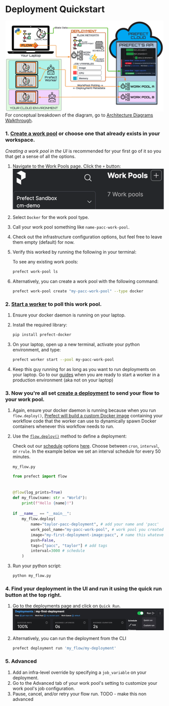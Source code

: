 # Deployment Quickstart

![Alt text](images/main_diagram.png)
For conceptual breakdown of the diagram, go to [Architecture Diagrams Walkthrough](archetecture_diagrams_walkthrough.md).

### 1. [Create a work pool](https://docs.prefect.io/latest/tutorial/workers/#create-a-work-pool) or choose one that already exists in your workspace.
_Creating a work pool in the UI_ is recommended for your first go of it so you that get a sense of all the options.

1. Navigate to the Work Pools page.
    Click the `+` button:
    ![Alt text](images/create_pool_plus_button.png)
2. Select `Docker` for the work pool type.
3. Call your work pool something like `name-pacc-work-pool`.
4. Check out the infrastructure configuration options, but feel free to leave them empty (default) for now.
5. Verify this worked by running the following in your terminal:

    To see any existing work pools:
    ```bash
    prefect work-pool ls
    ``` 
6. Alternatively, you can create a work pool with the following command:

    ```bash
    prefect work-pool create "my-pacc-work-pool" --type docker
    ```

### 2. [Start a worker](https://docs.prefect.io/latest/tutorial/workers/#start-a-worker) to poll this work pool.

1. Ensure your docker daemon is running on your laptop.

2. Install the required library:

    ```bash
    pip install prefect-docker
    ```

3. On your laptop, open up a new terminal, activate your python environment, and type:

    ```bash
    prefect worker start --pool my-pacc-work-pool
    ```

4. Keep this guy running for as long as you want to run deployments on your laptop. Go to our [guides]() when you are ready to start a worker in a production environment (aka not on your laptop)

### 3. Now you're all set [create a deployment](https://docs.prefect.io/latest/tutorial/workers/#create-the-deployment) to send your flow to your work pool.


1. Again, ensure your docker daemon is running because when you run `flow.deploy()`, [Prefect will build a custom Docker image](https://docs.prefect.io/latest/tutorial/workers/#create-the-deployment:~:text=Prefect%20will%20build%20a%20custom%20Docker%20image%20containing%20your%20workflow%20code%20that%20the%20worker%20can%20use%20to%20dynamically%20spawn%20Docker%20containers%20whenever%20this%20workflow%20needs%20to%20run.) containing your workflow code that the worker can use to dynamically spawn Docker containers whenever this workflow needs to run.

2. Use the [`flow.deploy()`](https://docs.prefect.io/latest/api-ref/prefect/flows/#prefect.flows.Flow.deploy) method to define a deployment:

    Check out our [schedule](https://docs.prefect.io/latest/concepts/schedules/) options [here](https://docs.prefect.io/latest/api-ref/prefect/flows/#prefect.flows.Flow.deploy). Choose between `cron`, `interval`, or `rrule`. In the example below we set an interval schedule for every 50 minutes.

    `my_flow.py`

    ```python title="my_flow.py"
    from prefect import flow


    @flow(log_prints=True)
    def my_flow(name: str = "World"):
        print(f"Hello {name}!")

    if __name__ == "__main__":
        my_flow.deploy(
            name="taylor-pacc-deployment", # add your name and 'pacc'
            work_pool_name="my-pacc-work-pool", # work pool you created earlier
            image="my-first-deployment-image:pacc", # name this whatever you like
            push=False,
            tags=["pacc", "taylor"] # add tags
            interval=3000 # schedule
        )
    ```

3. Run your python script:

    ```bash
    python my_flow.py
    ```

### 4. Find your deployment in the UI and run it using the quick run button at the top right.
1. Go to the deployments page and click on `Quick Run`.
    ![Alt text](images/quick_run_button.png)

2. Alternatively, you can run the deployment from the CLI

    ```bash
    prefect deployment run 'my_flow/my-deployment'
    ```

### 5. Advanced
1. Add an infra-level override by specifying a `job_variable` on your deployment.
2. Go to the Advanced tab of your work pool's setting to customize your work pool's job configuration.
3. Pause, cancel, and/or retry your flow run. TODO - make this non advanced